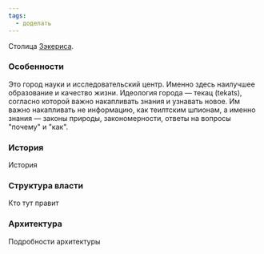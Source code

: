 ```yaml
---
tags:
  - доделать
---
```

Столица [Зэкериса](Зэкерис).
### Особенности
Это город науки и исследовательский центр. Именно здесь наилучшее образование и качество жизни.
Идеология города — текац (tekats), согласно которой важно накапливать знания и узнавать новое. Им важно накапливать не информацию, как теилтским шпионам, а именно знания — законы природы, закономерности, ответы на вопросы "почему" и "как".
### История
История
### Структура власти
Кто тут правит
### Архитектура
Подробности архитектуры
